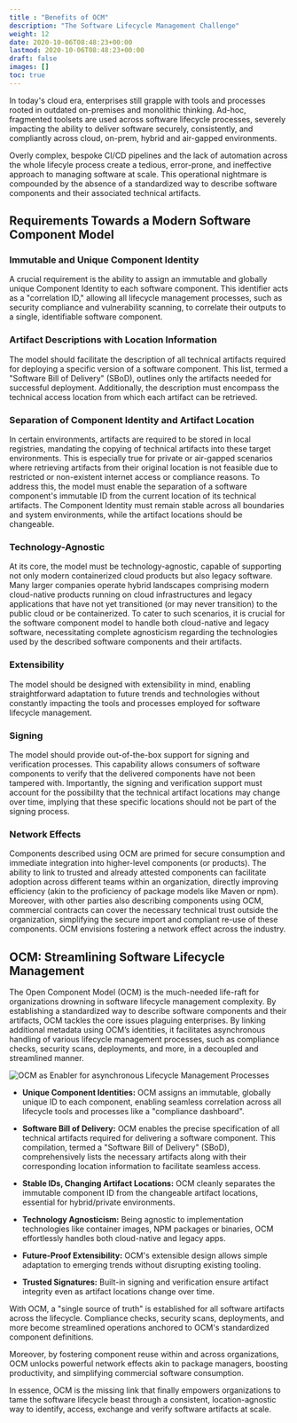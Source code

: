 ```yaml
---
title : "Benefits of OCM"
description: "The Software Lifecycle Management Challenge"
weight: 12
date: 2020-10-06T08:48:23+00:00
lastmod: 2020-10-06T08:48:23+00:00
draft: false
images: []
toc: true
---
```


In today's cloud era, enterprises still grapple with tools and processes rooted in outdated on-premises and monolithic thinking. Ad-hoc, fragmented toolsets are used across software lifecycle processes, severely impacting the ability to deliver software securely, consistently, and compliantly across cloud, on-prem, hybrid and air-gapped environments.

Overly complex, bespoke CI/CD pipelines and the lack of automation across the whole lifecyle process create a tedious, error-prone, and ineffective approach to managing software at scale. This operational nightmare is compounded by the absence of a standardized way to describe software components and their associated technical artifacts.

## Requirements Towards a Modern Software Component Model

### Immutable and Unique Component Identity

A crucial requirement is the ability to assign an immutable and globally unique Component Identity to each software component. This identifier acts as a "correlation ID," allowing all lifecycle management processes, such as security compliance and vulnerability scanning, to correlate their outputs to a single, identifiable software component.

### Artifact Descriptions with Location Information

The model should facilitate the description of all technical artifacts required for deploying a specific version of a software component. This list, termed a "Software Bill of Delivery" (SBoD), outlines only the artifacts needed for successful deployment. Additionally, the description must encompass the technical access location from which each artifact can be retrieved.

### Separation of Component Identity and Artifact Location

In certain environments, artifacts are required to be stored in local registries, mandating the copying of technical artifacts into these target environments. This is especially true for private or air-gapped scenarios where retrieving artifacts from their original location is not feasible due to restricted or non-existent internet access or compliance reasons. To address this, the model must enable the separation of a software component's immutable ID from the current location of its technical artifacts. The Component Identity must remain stable across all boundaries and system environments, while the artifact locations should be changeable.

### Technology-Agnostic

At its core, the model must be technology-agnostic, capable of supporting not only modern containerized cloud products but also legacy software. Many larger companies operate hybrid landscapes comprising modern cloud-native products running on cloud infrastructures and legacy applications that have not yet transitioned (or may never transition) to the public cloud or be containerized. To cater to such scenarios, it is crucial for the software component model to handle both cloud-native and legacy software, necessitating complete agnosticism regarding the technologies used by the described software components and their artifacts.

### Extensibility

The model should be designed with extensibility in mind, enabling straightforward adaptation to future trends and technologies without constantly impacting the tools and processes employed for software lifecycle management.

### Signing

The model should provide out-of-the-box support for signing and verification processes. This capability allows consumers of software components to verify that the delivered components have not been tampered with. Importantly, the signing and verification support must account for the possibility that the technical artifact locations may change over time, implying that these specific locations should not be part of the signing process.

### Network Effects

Components described using OCM are primed for secure consumption and immediate integration into higher-level components (or products). The ability to link to trusted and already attested components can facilitate adoption across different teams within an organization, directly improving efficiency (akin to the proficiency of package models like Maven or npm). Moreover, with other parties also describing components using OCM, commercial contracts can cover the necessary technical trust outside the organization, simplifying the secure import and compliant re-use of these components. OCM envisions fostering a network effect across the industry.

## OCM: Streamlining Software Lifecycle Management

The Open Component Model (OCM) is the much-needed life-raft for organizations drowning in software lifecycle management complexity. By establishing a standardized way to describe software components and their artifacts, OCM tackles the core issues plaguing enterprises. By linking additional metadata using OCM’s identities, it facilitates asynchronous handling of various lifecycle management processes, such as compliance checks, security scans, deployments, and more, in a decoupled and streamlined manner.

![OCM as Enabler for asynchronous Lifecycle Management Processes](/images/ocm-benefits-lm-processes-with-ocm-bluebg.png)
<br>

- **Unique Component Identities:** OCM assigns an immutable, globally unique ID to each component, enabling seamless correlation across all lifecycle tools and processes like a "compliance dashboard".
  
- **Software Bill of Delivery:** OCM enables the precise specification of all technical artifacts required for delivering a software component. This compilation, termed a "Software Bill of Delivery" (SBoD), comprehensively lists the necessary artifacts along with their corresponding location information to facilitate seamless access.

- **Stable IDs, Changing Artifact Locations:** OCM cleanly separates the immutable component ID from the changeable artifact locations, essential for hybrid/private environments.

- **Technology Agnosticism:** Being agnostic to implementation technologies like container images, NPM packages or binaries, OCM effortlessly handles both cloud-native and legacy apps.

- **Future-Proof Extensibility:** OCM's extensible design allows simple adaptation to emerging trends without disrupting existing tooling.

- **Trusted Signatures:** Built-in signing and verification ensure artifact integrity even as artifact locations change over time.
  
With OCM, a "single source of truth" is established for all software artifacts across the lifecycle. Compliance checks, security scans, deployments, and more become streamlined operations anchored to OCM's standardized component definitions.

Moreover, by fostering component reuse within and across organizations, OCM unlocks powerful network effects akin to package managers, boosting productivity, and simplifying commercial software consumption.

In essence, OCM is the missing link that finally empowers organizations to tame the software lifecycle beast through a consistent, location-agnostic way to identify, access, exchange and verify software artifacts at scale.
